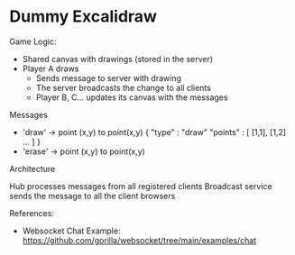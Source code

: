 # Dummy Excalidraw

Game Logic:

- Shared canvas with drawings (stored in the server)
- Player A draws
  - Sends message to server with drawing
  - The server broadcasts the change to all clients
  - Player B, C... updates its canvas with the messages

Messages

- 'draw' -> point (x,y) to point(x,y)
{
  "type" : "draw"
  "points" : [
    [1,1], [1,2] ...
  ]
}
- 'erase' -> point (x,y) to point(x,y)

Architecture

Hub processes messages from all registered clients
Broadcast service sends the message to all the client browsers

References:

- Websocket Chat Example: <https://github.com/gorilla/websocket/tree/main/examples/chat>



